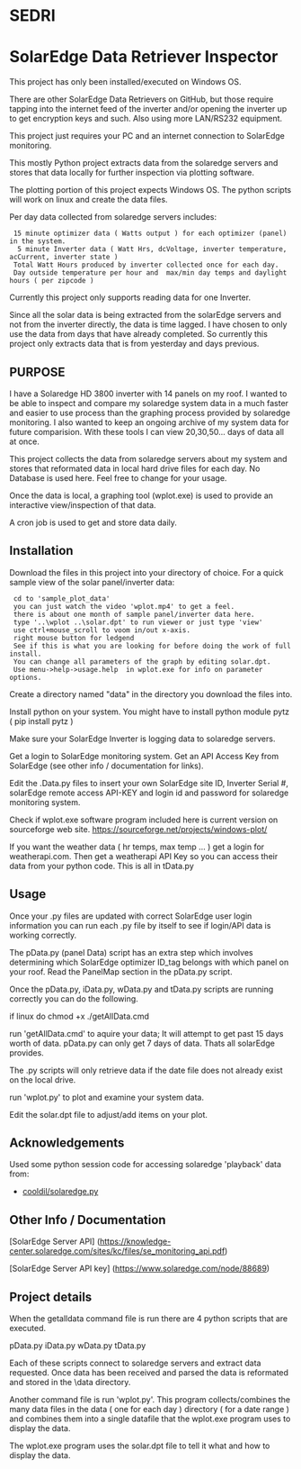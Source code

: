 # SEDRI
# SolarEdge Data Retriever Inspector

This project has only been installed/executed on Windows OS.

There are other SolarEdge Data Retrievers on GitHub, but those require
tapping into the internet feed of the inverter and/or opening the 
inverter up to get encryption keys and such.  Also using more LAN/RS232 equipment.

This project just requires your PC and an internet connection to SolarEdge monitoring.

This mostly Python project extracts data from the solaredge servers and stores
that data locally for further inspection via plotting software.  

The plotting portion of this project expects Windows OS.
The python scripts will work on linux and create the data files.

Per day data collected from solaredge servers includes:

     15 minute optimizer data ( Watts output ) for each optimizer (panel) in the system.  
      5 minute Inverter data ( Watt Hrs, dcVoltage, inverter temperature, acCurrent, inverter state )
     Total Watt Hours produced by inverter collected once for each day.
     Day outside temperature per hour and  max/min day temps and daylight hours ( per zipcode )

Currently this project only supports reading data for one Inverter.

Since all the solar data is being extracted from the solarEdge servers and not from
the inverter directly, the data is time lagged.  I have chosen to only use
the data from days that have already completed.  So currently this project only 
extracts data that is from yesterday and days previous.


## PURPOSE

I have a Solaredge HD 3800 inverter with 14 panels on my roof.  I wanted to be able
to inspect and compare my solaredge system data in a much faster
and easier to use process than the graphing process provided by solaredge monitoring.
I also wanted to keep an ongoing archive of my system data for future comparision.
With these tools I can view 20,30,50... days of data all at once.

This project collects the data from solaredge servers about my system and stores that 
reformated data in local hard drive files for each day.  No Database is used here.
Feel free to change for your usage.

Once the data is local, a graphing tool (wplot.exe) is used to provide an interactive 
view/inspection of that data.

A cron job is used to get and store data daily.

## Installation

Download the files in this project into your directory of choice.
For a quick sample view of the solar panel/inverter data:

     cd to 'sample_plot_data'
     you can just watch the video 'wplot.mp4' to get a feel.
     there is about one month of sample panel/inverter data here.
     type '..\wplot ..\solar.dpt' to run viewer or just type 'view'
     use ctrl+mouse_scroll to voom in/out x-axis.
     right mouse button for ledgend
     See if this is what you are looking for before doing the work of full install.
     You can change all parameters of the graph by editing solar.dpt.
     Use menu->help->usage.help  in wplot.exe for info on parameter options.

Create a directory named "data" in the directory you download the files into.

Install python on your system.
You might have to install python module pytz ( pip install pytz )

Make sure your SolarEdge Inverter is logging data to solaredge servers.

Get a login to SolarEdge monitoring system.
Get an API Access Key from SolarEdge (see other info / documentation for links).

Edit the .Data.py files to insert your own SolarEdge site ID, Inverter Serial #,
solarEdge remote access API-KEY and login id and password for solaredge monitoring system.

Check if wplot.exe software program included here is current version on sourceforge web site.
    https://sourceforge.net/projects/windows-plot/

If you want the weather data ( hr temps, max temp ... ) get a login for weatherapi.com.
Then get a weatherapi   API Key so you can access their data from your python code.
This is all in tData.py

## Usage

Once your .py files are updated with correct SolarEdge user login information you can
run each .py file by itself to see if login/API data is working correctly.

The pData.py (panel Data) script has an extra step which involves determining
which SolarEdge optimizer ID_tag belongs with which panel on your roof.
Read the PanelMap section in the pData.py script.

Once the pData.py, iData.py, wData.py and tData.py scripts are running correctly
you can do the following.  

if linux do chmod +x ./getAllData.cmd

run 'getAllData.cmd'    to aquire your data; It will attempt to get past 15 days worth of data.
                        pData.py can only get 7 days of data.  Thats all solarEdge provides.

The .py scripts will only retrieve data if the date file does not already exist on the local drive.

run 'wplot.py'          to plot and examine your system data.

Edit the solar.dpt file to adjust/add items on your plot.


## Acknowledgements

 Used some python session code for accessing solaredge 'playback' data from:

 - [cooldil/solaredge.py](https://gist.github.com/cooldil/0b2c5ee22befbbfcdefd06c9cf2b7a98)
 

## Other Info / Documentation

[SolarEdge Server API] (https://knowledge-center.solaredge.com/sites/kc/files/se_monitoring_api.pdf)

[SolarEdge Server API key] (https://www.solaredge.com/node/88689)

## Project details

When the getalldata command file is run there are 4 python scripts that are executed.

pData.py iData.py wData.py tData.py 

Each of these scripts connect to solaredge servers and extract data requested.
Once data has been received and parsed the data is reformated and stored in the \data directory.

Another command file is run 'wplot.py'.  This program collects/combines the many data files in
the data ( one for each day ) directory ( for a date range )  and combines them into a single 
datafile that the wplot.exe program uses to display the data.

The wplot.exe program uses the solar.dpt file to tell it what and how to display the data.


